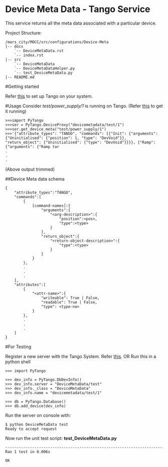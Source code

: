 # Device Meta Data - Tango Service

This service returns all the meta data associated with a particular device.

Project Structure:

```
/mars_city/MOCC/src/configurations/Device-Meta
|-- docs
    `-- DeviceMetaData.rst
    `-- index.rst
|-- src
    `-- DeviceMetaData
    `-- DeviceMetaDataHelper.py
    `-- test_DeviceMetaData.py
|-- README.md

```

#Getting started

Refer [this](https://github.com/mars-planet/mars_city/blob/master/servers/body_tracker_v2/src/win/PyTango%20Setup/PyTango%20Installation%20Instructions/Instructions.txt) to set up Tango on your system.

#Usage
Consider *test/power_supply/1* is running on Tango. (Refer [this](http://www.esrf.eu/computing/cs/tango/tango_doc/kernel_doc/pytango/latest/quicktour.html) to get it running)
```
>>>import PyTango
>>>ser = PyTango.DeviceProxy("devicemetadata/test/1")
>>>ser.get_device_meta("test/power_supply/1")
>>>'{"attribute_types": "TANGO", "commands": [{"Init": {"arguments": {"Uninitialised": {"position": 1, "type": "DevVoid"}}, "return_object": {"Uninitialised": {"type": "DevVoid"}}}}, {"Ramp": {"arguments": {"Ramp tar
.
.
.
```
(Above output trimmed)

##Device Meta data schema

```
{
	"attribute_types":"TANGO",
	"commands":[
		{
			[command-names]:{
				"arguments":{
					"<arg-description>":{
						"position":<pos>,
						"type":<type>
					}
				},
				"return_object":{
					"<return-object-description>":{
						"type":<type>
					}
				}
			}
		},
		.
		.
		.
	],
	"attributes":[
		{
			"<attr-name>":{
				"writeable": True | False,
				"readable": True | False,
				"type": <type-no>
			}
		},
		.
		.
		.
	]
}
```

#For Testing

Register a new server with the Tango System. Refer [this](http://www.esrf.eu/computing/cs/tango/tango_doc/kernel_doc/pytango/latest/quicktour.html).
OR
Run this in a python shell
```
>>> import PyTango

>>> dev_info = PyTango.DbDevInfo()
>>> dev_info.server = "DeviceMetaData/test"
>>> dev_info._class = "DeviceMetaData"
>>> dev_info.name = "devicemetadata/test/1"

>>> db = PyTango.Database()
>>> db.add_device(dev_info)
```
Run the server on console with:
```
$ python DeviceMetaData test
Ready to accept request
```

Now run the unit test script: **test_DeviceMetaData.py**
```
----------------------------------------------------------------------
Ran 1 test in 0.006s

OK

```

